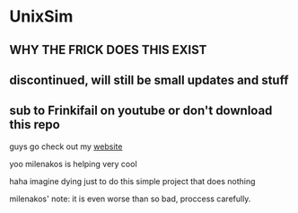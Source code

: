 # UnixSim
## WHY THE FRICK DOES THIS EXIST
## discontinued, will still be small updates and stuff
## sub to Frinkifail on youtube or don't download this repo
guys go check out my [website](https://frinkifail.wixsite.com/unixsim)

yoo milenakos is helping very cool

haha imagine dying just to do this simple project that does nothing

milenakos' note: it is even worse than so bad, proccess carefully.
